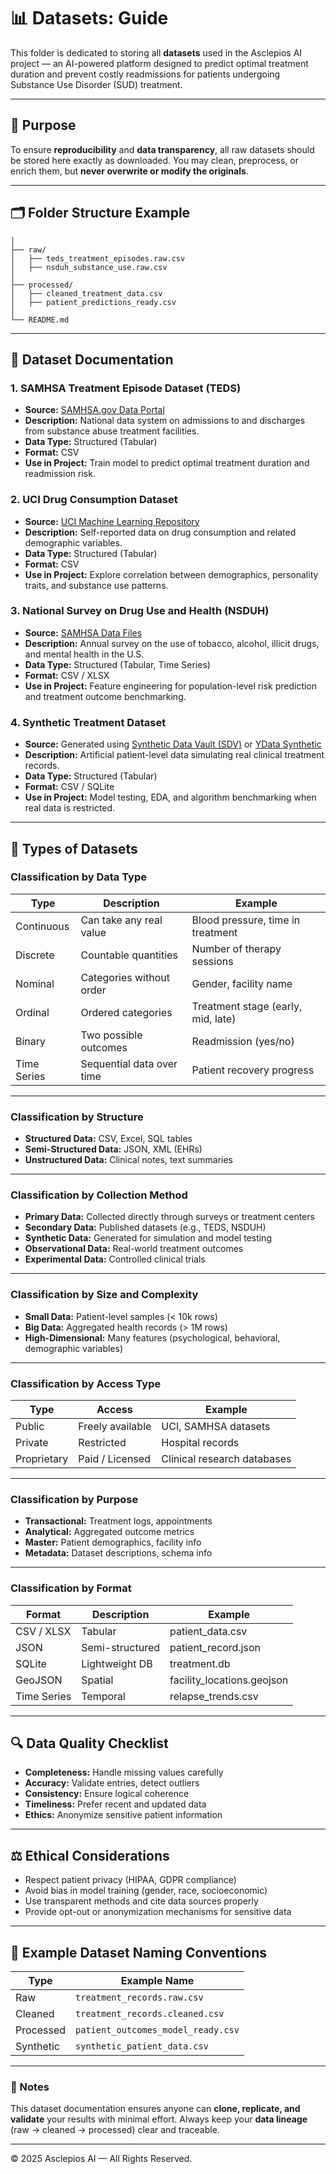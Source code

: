# 📊 Datasets: Guide

This folder is dedicated to storing all **datasets** used in the Asclepios
 AI project — an AI-powered platform designed to predict optimal treatment
  duration and prevent costly readmissions for patients undergoing Substance
   Use Disorder (SUD) treatment.

---

## 🧠 Purpose

To ensure **reproducibility** and **data transparency**, all raw datasets should
 be stored here exactly as downloaded. You may clean, preprocess, or enrich
  them, but **never overwrite or modify the originals**.

---

## 🗂️ Folder Structure Example

```/datasets
│
├── raw/
│   ├── teds_treatment_episodes.raw.csv
│   ├── nsduh_substance_use.raw.csv
│
├── processed/
│   ├── cleaned_treatment_data.csv
│   ├── patient_predictions_ready.csv
│
└── README.md
```

---

## 📑 Dataset Documentation

### 1. SAMHSA Treatment Episode Dataset (TEDS)

- **Source:** [SAMHSA.gov Data Portal](https://www.samhsa.gov/data/data-we-collect/teds-treatment-episode-data-set)
- **Description:** National data system on admissions to and discharges from
 substance abuse treatment facilities.
- **Data Type:** Structured (Tabular)
- **Format:** CSV
- **Use in Project:** Train model to predict optimal treatment duration and
 readmission risk.

### 2. UCI Drug Consumption Dataset

- **Source:** [UCI Machine Learning Repository](https://archive.ics.uci.edu/ml/datasets/Drug+consumption+%28quantified%29)
- **Description:** Self-reported data on drug consumption and related
 demographic variables.
- **Data Type:** Structured (Tabular)
- **Format:** CSV
- **Use in Project:** Explore correlation between demographics, personality
 traits, and substance use patterns.

### 3. National Survey on Drug Use and Health (NSDUH)

- **Source:** [SAMHSA Data Files](https://www.datafiles.samhsa.gov/)
- **Description:** Annual survey on the use of tobacco, alcohol, illicit drugs,
 and mental health in the U.S.
- **Data Type:** Structured (Tabular, Time Series)
- **Format:** CSV / XLSX
- **Use in Project:** Feature engineering for population-level risk prediction
 and treatment outcome benchmarking.

### 4. Synthetic Treatment Dataset

- **Source:** Generated using [Synthetic Data Vault (SDV)](https://sdv.dev/)
 or [YData Synthetic](https://ydata.ai/products/ydata-synthetic)
- **Description:** Artificial patient-level data simulating real clinical
 treatment records.
- **Data Type:** Structured (Tabular)
- **Format:** CSV / SQLite
- **Use in Project:** Model testing, EDA, and algorithm benchmarking when real
 data is restricted.

---

## 📘 Types of Datasets

### **Classification by Data Type**

| Type | Description | Example |
|------|--------------|----------|
| Continuous | Can take any real value | Blood pressure, time in treatment |
| Discrete | Countable quantities | Number of therapy sessions |
| Nominal | Categories without order | Gender, facility name |
| Ordinal | Ordered categories | Treatment stage (early, mid, late) |
| Binary | Two possible outcomes | Readmission (yes/no) |
| Time Series | Sequential data over time | Patient recovery progress |

---

### **Classification by Structure**

- **Structured Data:** CSV, Excel, SQL tables  
- **Semi-Structured Data:** JSON, XML (EHRs)  
- **Unstructured Data:** Clinical notes, text summaries

---

### **Classification by Collection Method**

- **Primary Data:** Collected directly through surveys or treatment centers  
- **Secondary Data:** Published datasets (e.g., TEDS, NSDUH)  
- **Synthetic Data:** Generated for simulation and model testing  
- **Observational Data:** Real-world treatment outcomes  
- **Experimental Data:** Controlled clinical trials

---

### **Classification by Size and Complexity**

- **Small Data:** Patient-level samples (< 10k rows)
- **Big Data:** Aggregated health records (> 1M rows)
- **High-Dimensional:** Many features (psychological, behavioral, demographic variables)

---

### **Classification by Access Type**

| Type | Access | Example |
|------|---------|----------|
| Public | Freely available | UCI, SAMHSA datasets |
| Private | Restricted | Hospital records |
| Proprietary | Paid / Licensed | Clinical research databases |

---

### **Classification by Purpose**

- **Transactional:** Treatment logs, appointments  
- **Analytical:** Aggregated outcome metrics  
- **Master:** Patient demographics, facility info  
- **Metadata:** Dataset descriptions, schema info  

---

### **Classification by Format**

| Format | Description | Example |
|---------|-------------|----------|
| CSV / XLSX | Tabular | patient_data.csv |
| JSON | Semi-structured | patient_record.json |
| SQLite | Lightweight DB | treatment.db |
| GeoJSON | Spatial | facility_locations.geojson |
| Time Series | Temporal | relapse_trends.csv |

---

## 🔍 Data Quality Checklist

- **Completeness:** Handle missing values carefully  
- **Accuracy:** Validate entries, detect outliers  
- **Consistency:** Ensure logical coherence  
- **Timeliness:** Prefer recent and updated data  
- **Ethics:** Anonymize sensitive patient information  

---

## ⚖️ Ethical Considerations

- Respect patient privacy (HIPAA, GDPR compliance)  
- Avoid bias in model training (gender, race, socioeconomic)  
- Use transparent methods and cite data sources properly  
- Provide opt-out or anonymization mechanisms for sensitive data  

---

## 🧩 Example Dataset Naming Conventions

| Type | Example Name |
|------|---------------|
| Raw | `treatment_records.raw.csv` |
| Cleaned | `treatment_records.cleaned.csv` |
| Processed | `patient_outcomes_model_ready.csv` |
| Synthetic | `synthetic_patient_data.csv` |

---

### 🧷 Notes

This dataset documentation ensures anyone can **clone, replicate, and validate**
 your results with minimal effort. Always keep your **data lineage**
  (raw → cleaned → processed) clear and traceable.

---
© 2025 Asclepios AI — All Rights Reserved.

